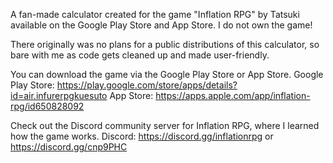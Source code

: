 A fan-made calculator created for the game "Inflation RPG" by Tatsuki available on the Google Play Store and App Store.
I do not own the game!

There originally was no plans for a public distributions of this calculator, so bare with me as code gets cleaned up and made user-friendly.

You can download the game via the Google Play Store or App Store.
Google Play Store: https://play.google.com/store/apps/details?id=air.infurerpgkuesuto
App Store: https://apps.apple.com/app/inflation-rpg/id650828092

Check out the Discord community server for Inflation RPG, where I learned how the game works.
Discord: https://discord.gg/inflationrpg or https://discord.gg/cnp9PHC

